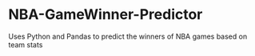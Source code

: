 # NBA-GameWinner-Predictor
Uses Python and Pandas to predict the winners of NBA games based on team stats
